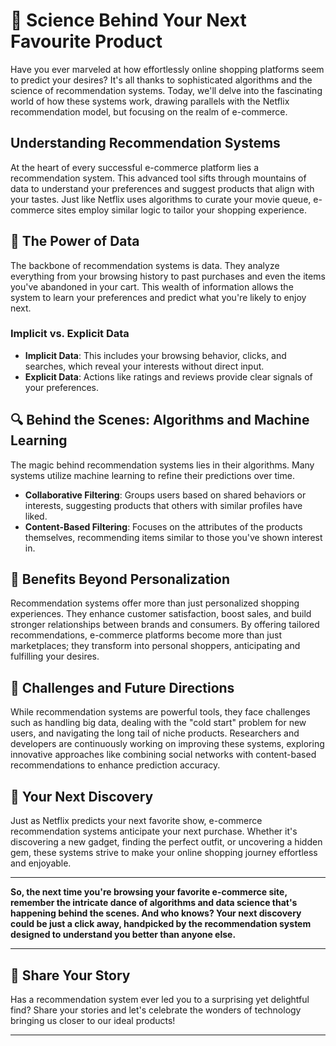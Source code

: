 # 🛒 Science Behind Your Next Favourite Product

<p>Have you ever marveled at how effortlessly online shopping platforms seem to predict your desires? It's all thanks to sophisticated algorithms and the science of recommendation systems. Today, we'll delve into the fascinating world of how these systems work, drawing parallels with the Netflix recommendation model, but focusing on the realm of e-commerce.</p>

## Understanding Recommendation Systems

<p>At the heart of every successful e-commerce platform lies a recommendation system. This advanced tool sifts through mountains of data to understand your preferences and suggest products that align with your tastes. Just like Netflix uses algorithms to curate your movie queue, e-commerce sites employ similar logic to tailor your shopping experience.</p>

## 🧩 The Power of Data

<p>The backbone of recommendation systems is data. They analyze everything from your browsing history to past purchases and even the items you've abandoned in your cart. This wealth of information allows the system to learn your preferences and predict what you're likely to enjoy next.</p>

### Implicit vs. Explicit Data

<ul>
  <li><strong>Implicit Data</strong>: This includes your browsing behavior, clicks, and searches, which reveal your interests without direct input.</li>
  <li><strong>Explicit Data</strong>: Actions like ratings and reviews provide clear signals of your preferences.</li>
</ul>

## 🔍 Behind the Scenes: Algorithms and Machine Learning

<p>The magic behind recommendation systems lies in their algorithms. Many systems utilize machine learning to refine their predictions over time.</p>

<ul>
  <li><strong>Collaborative Filtering</strong>: Groups users based on shared behaviors or interests, suggesting products that others with similar profiles have liked.</li>
  <li><strong>Content-Based Filtering</strong>: Focuses on the attributes of the products themselves, recommending items similar to those you've shown interest in.</li>
</ul>

## 🎁 Benefits Beyond Personalization

<p>Recommendation systems offer more than just personalized shopping experiences. They enhance customer satisfaction, boost sales, and build stronger relationships between brands and consumers. By offering tailored recommendations, e-commerce platforms become more than just marketplaces; they transform into personal shoppers, anticipating and fulfilling your desires.</p>

## 🚀 Challenges and Future Directions

<p>While recommendation systems are powerful tools, they face challenges such as handling big data, dealing with the "cold start" problem for new users, and navigating the long tail of niche products. Researchers and developers are continuously working on improving these systems, exploring innovative approaches like combining social networks with content-based recommendations to enhance prediction accuracy.</p>

## 🔮 Your Next Discovery

<p>Just as Netflix predicts your next favorite show, e-commerce recommendation systems anticipate your next purchase. Whether it's discovering a new gadget, finding the perfect outfit, or uncovering a hidden gem, these systems strive to make your online shopping journey effortless and enjoyable.</p>

---

<p><strong>So, the next time you're browsing your favorite e-commerce site, remember the intricate dance of algorithms and data science that's happening behind the scenes. And who knows? Your next discovery could be just a click away, handpicked by the recommendation system designed to understand you better than anyone else.</strong></p>

---

## 💬 Share Your Story

<p>Has a recommendation system ever led you to a surprising yet delightful find? Share your stories and let's celebrate the wonders of technology bringing us closer to our ideal products!</p>

---

